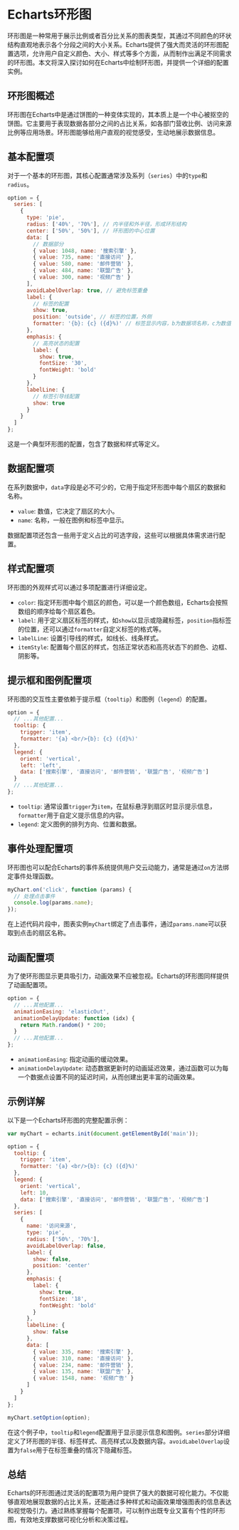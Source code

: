 # Echarts环形图

环形图是一种常用于展示比例或者百分比关系的图表类型，其通过不同颜色的环状结构直观地表示各个分段之间的大小关系。Echarts提供了强大而灵活的环形图配置选项，允许用户自定义颜色、大小、样式等多个方面，从而制作出满足不同需求的环形图。本文将深入探讨如何在Echarts中绘制环形图，并提供一个详细的配置实例。

## 环形图概述

环形图在Echarts中是通过饼图的一种变体实现的，其本质上是一个中心被抠空的饼图。它主要用于表现数据各部分之间的占比关系，如各部门营收比例、访问来源比例等应用场景。环形图能够给用户直观的视觉感受，生动地展示数据信息。

## 基本配置项

对于一个基本的环形图，其核心配置通常涉及系列（`series`）中的`type`和`radius`。

```javascript
option = {
  series: [
    {
      type: 'pie',
      radius: ['40%', '70%'], // 内半径和外半径，形成环形结构
      center: ['50%', '50%'], // 环形图的中心位置
      data: [
        // 数据部分
        { value: 1048, name: '搜索引擎' },
        { value: 735, name: '直接访问' },
        { value: 580, name: '邮件营销' },
        { value: 484, name: '联盟广告' },
        { value: 300, name: '视频广告' }
      ],
      avoidLabelOverlap: true, // 避免标签重叠
      label: {
        // 标签的配置
        show: true,
        position: 'outside', // 标签的位置，外侧
        formatter: '{b}: {c} ({d}%)' // 标签显示内容，b为数据项名称，c为数值，d为百分比
      },
      emphasis: {
        // 高亮状态的配置
        label: {
          show: true,
          fontSize: '30',
          fontWeight: 'bold'
        }
      },
      labelLine: {
        // 标签引导线配置
        show: true
      }
    }
  ]
};
```

这是一个典型环形图的配置，包含了数据和样式等定义。

## 数据配置项

在系列数据中，`data`字段是必不可少的，它用于指定环形图中每个扇区的数据和名称。

- `value`: 数值，它决定了扇区的大小。
- `name`: 名称，一般在图例和标签中显示。

数据配置项还包含一些用于定义占比的可选字段，这些可以根据具体需求进行配置。

## 样式配置项

环形图的外观样式可以通过多项配置进行详细设定。

- `color`: 指定环形图中每个扇区的颜色，可以是一个颜色数组，Echarts会按照数组的顺序给每个扇区着色。
- `label`: 用于定义扇区标签的样式，如`show`以显示或隐藏标签，`position`指标签的位置，还可以通过`formatter`自定义标签的格式等。
- `labelLine`: 设置引导线的样式，如线长、线条样式。
- `itemStyle`: 配置每个扇区的样式，包括正常状态和高亮状态下的颜色、边框、阴影等。

## 提示框和图例配置项

环形图的交互性主要依赖于提示框（`tooltip`）和图例（`legend`）的配置。

```javascript
option = {
  // ...其他配置...
  tooltip: {
    trigger: 'item',
    formatter: '{a} <br/>{b}: {c} ({d}%)'
  },
  legend: {
    orient: 'vertical',
    left: 'left',
    data: ['搜索引擎', '直接访问', '邮件营销', '联盟广告', '视频广告']
  }
  // ...其他配置...
};
```

- `tooltip`: 通常设置`trigger`为`item`，在鼠标悬浮到扇区时显示提示信息，`formatter`用于自定义提示信息的内容。
- `legend`: 定义图例的排列方向、位置和数据。

## 事件处理配置项

环形图也可以配合Echarts的事件系统提供用户交云动能力，通常是通过`on`方法绑定事件处理函数。

```javascript
myChart.on('click', function (params) {
  // 处理点击事件
  console.log(params.name);
});
```

在上述代码片段中，图表实例`myChart`绑定了点击事件，通过`params.name`可以获取到点击的扇区名称。

## 动画配置项

为了使环形图显示更具吸引力，动画效果不应被忽视。Echarts的环形图同样提供了动画配置项。

```javascript
option = {
  // ...其他配置...
  animationEasing: 'elasticOut',
  animationDelayUpdate: function (idx) {
    return Math.random() * 200;
  }
  // ...其他配置...
};
```

- `animationEasing`: 指定动画的缓动效果。
- `animationDelayUpdate`: 动态数据更新时的动画延迟效果，通过函数可以为每一个数据点设置不同的延迟时间，从而创建出更丰富的动画效果。

## 示例详解

以下是一个Echarts环形图的完整配置示例：

```javascript
var myChart = echarts.init(document.getElementById('main'));

option = {
  tooltip: {
    trigger: 'item',
    formatter: '{a} <br/>{b}: {c} ({d}%)'
  },
  legend: {
    orient: 'vertical',
    left: 10,
    data: ['搜索引擎', '直接访问', '邮件营销', '联盟广告', '视频广告']
  },
  series: [
    {
      name: '访问来源',
      type: 'pie',
      radius: ['50%', '70%'],
      avoidLabelOverlap: false,
      label: {
        show: false,
        position: 'center'
      },
      emphasis: {
        label: {
          show: true,
          fontSize: '18',
          fontWeight: 'bold'
        }
      },
      labelLine: {
        show: false
      },
      data: [
        { value: 335, name: '搜索引擎' },
        { value: 310, name: '直接访问' },
        { value: 234, name: '邮件营销' },
        { value: 135, name: '联盟广告' },
        { value: 1548, name: '视频广告' }
      ]
    }
  ]
};

myChart.setOption(option);
```

在这个例子中，`tooltip`和`legend`配置用于显示提示信息和图例。`series`部分详细定义了环形图的半径、标签样式、高亮样式以及数据内容。`avoidLabelOverlap`设置为`false`用于在标签重叠的情况下隐藏标签。

## 总结

Echarts的环形图通过灵活的配置项为用户提供了强大的数据可视化能力。不仅能够直观地展现数据的占比关系，还能通过多种样式和动画效果增强图表的信息表达和视觉吸引力。通过熟练掌握每个配置项，可以制作出既专业又富有个性的环形图，有效地支撑数据可视化分析和决策过程。